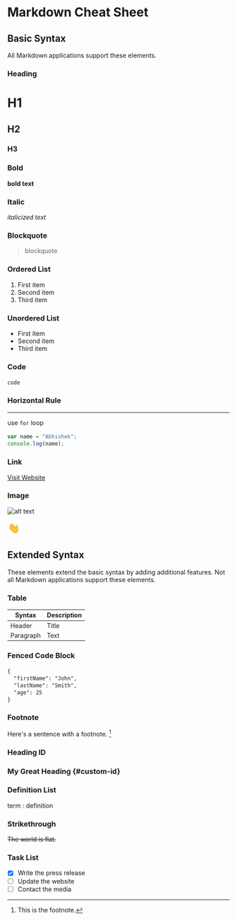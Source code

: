 # Markdown Cheat Sheet

## Basic Syntax

All Markdown applications support these elements.

### Heading

# H1
## H2
### H3

### Bold

**bold text**

### Italic

*italicized text*

### Blockquote

>blockquote

### Ordered List

1. First item
1. Second item
1. Third item

### Unordered List

- First item
- Second item
- Third item

### Code

`code`

### Horizontal Rule

---

use `for` loop

```javascript
var name = "Abhishek";
console.log(name);
```

### Link

[Visit Website](https://www.example.com)

### Image

![alt text](image.jpg)

![](waving.gif)

## Extended Syntax

These elements extend the basic syntax by adding additional features. Not all Markdown applications support these elements.

### Table

| Syntax | Description |
| ----------- | ----------- |
| Header | Title |
| Paragraph | Text |

### Fenced Code Block

```
{
  "firstName": "John",
  "lastName": "Smith",
  "age": 25
}
```

### Footnote

Here's a sentence with a footnote. [^1]

[^1]: This is the footnote.

### Heading ID

### My Great Heading {#custom-id}

### Definition List

term
: definition

### Strikethrough

~~The world is flat.~~

### Task List

- [x] Write the press release
- [ ] Update the website
- [ ] Contact the media